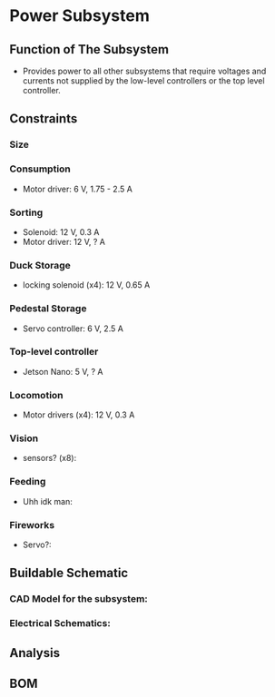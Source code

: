 # **Power Subsystem**
## **Function of The Subsystem** 
- Provides power to all other subsystems that require voltages and currents not supplied by the low-level controllers or the top level controller.
## **Constraints**
### **Size**
### **Consumption** ###
- Motor driver: 6 V, 1.75 - 2.5 A
### **Sorting**
- Solenoid: 12 V, 0.3 A
- Motor driver: 12 V, ? A
### **Duck Storage**
- locking solenoid (x4): 12 V, 0.65 A
### **Pedestal Storage**
- Servo controller: 6 V, 2.5 A
### **Top-level controller** 
- Jetson Nano: 5 V, ? A
### **Locomotion**
- Motor drivers (x4): 12 V, 0.3 A
### **Vision** 
- sensors? (x8):
### **Feeding**
- Uhh idk man:
### **Fireworks**
- Servo?:
## **Buildable Schematic**

### **CAD Model for the subsystem:**

### **Electrical Schematics:**

## **Analysis**

## **BOM**
